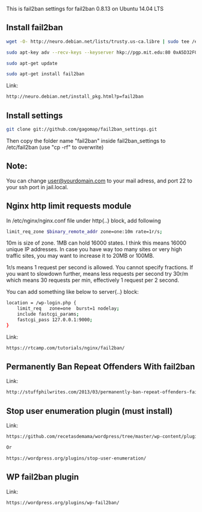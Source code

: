 This is fail2ban settings for fail2ban 0.8.13 on Ubuntu 14.04 LTS

## Install fail2ban

```bash
wget -O- http://neuro.debian.net/lists/trusty.us-ca.libre | sudo tee /etc/apt/sources.list.d/neurodebian.sources.list

sudo apt-key adv --recv-keys --keyserver hkp://pgp.mit.edu:80 0xA5D32F012649A5A9

sudo apt-get update

sudo apt-get install fail2ban
```

Link: 
```bash
http://neuro.debian.net/install_pkg.html?p=fail2ban
```

## Install settings

```bash
git clone git://github.com/gagomap/fail2ban_settings.git
```
Then copy the folder name "fail2ban" inside fail2ban_settings to /etc/fail2ban  (use "cp -rf" to overwrite)

## Note:

You can change user@yourdomain.com to your mail adress, and port 22 to your ssh port in jail.local.

## Nginx http limit requests module

In /etc/nginx/nginx.conf file under http{..} block, add following

```bash
limit_req_zone $binary_remote_addr zone=one:10m rate=1r/s;
```
10m is size of zone. 1MB can hold 16000 states. I think this means 16000 unique IP addresses. In case you have way too many sites or very high traffic sites, you may want to increase it to 20MB or 100MB.

1r/s means 1 request per second is allowed. You cannot specify fractions. If you want to slowdown further, means less requests per second try 30r/m which means 30 requests per min, effectively 1 request per 2 second.


You can add something like below to server{..} block:

```bash
location = /wp-login.php {
    limit_req   zone=one  burst=1 nodelay;
    include fastcgi_params;
    fastcgi_pass 127.0.0.1:9000;
}
```

Link:
```bash
https://rtcamp.com/tutorials/nginx/fail2ban/
```

## Permanently Ban Repeat Offenders With fail2ban
Link:

```bash
http://stuffphilwrites.com/2013/03/permanently-ban-repeat-offenders-fail2ban/
```
## Stop user enumeration plugin (must install)
Link:
```bash
https://github.com/recetasdemama/wordpress/tree/master/wp-content/plugins/stop-user-enumeration

Or

https://wordpress.org/plugins/stop-user-enumeration/
```

## WP fail2ban plugin
Link:
```bash
https://wordpress.org/plugins/wp-fail2ban/
```
